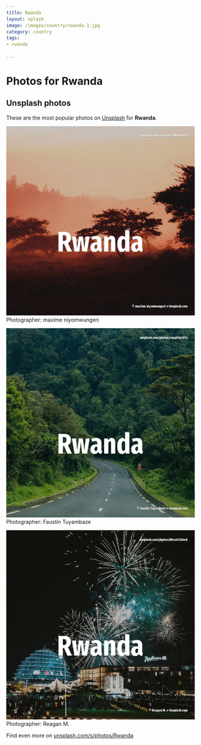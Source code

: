 ```yaml
---
title: Rwanda
layout: splash
image: /images/country/rwanda.1.jpg
category: country
tags:
- rwanda

---
```

# Photos for Rwanda
 
## Unsplash photos
These are the most popular photos on [Unsplash](https://unsplash.com) for **Rwanda**.
 
![Rwanda](/images/country/rwanda.1.jpg)
Photographer:  maxime niyomwungeri
 
![Rwanda](/images/country/rwanda.2.jpg)
Photographer:  Faustin Tuyambaze
 
![Rwanda](/images/country/rwanda.3.jpg)
Photographer:  Reagan M.
 
Find even more on [unsplash.com/s/photos/Rwanda](https://unsplash.com/s/photos/Rwanda)
 
